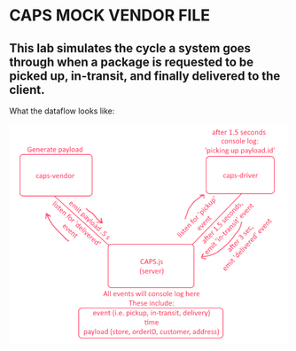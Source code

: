 # CAPS MOCK VENDOR FILE

## This lab simulates the cycle a system goes through when a package is requested to be picked up, in-transit, and finally delivered to the client.

What the dataflow looks like:

![ResponseExample](./lab-12-dataflow.png)